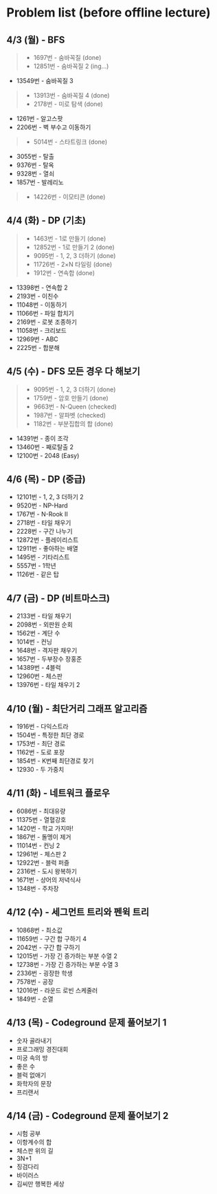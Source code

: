 Problem list (before offline lecture)
====================================


4/3 (월) - BFS
--------------

> - 1697번 - 숨바꼭질 (done)
>- 12851번 - 숨바꼭질 2 (ing...)
- 13549번 - 숨바꼭질 3
>- 13913번 - 숨바꼭질 4 (done)
>- 2178번 - 미로 탐색 (done)
- 1261번 - 알고스팟
- 2206번 - 벽 부수고 이동하기
>- 5014번 - 스타트링크 (done)
- 3055번 - 탈출
- 9376번 - 탈옥
- 9328번 - 열쇠
- 1857번 - 발레리노
>- 14226번 - 이모티콘 (done)



4/4 (화) - DP (기초)
-------------------

>- 1463번 - 1로 만들기 (done)
>- 12852번 - 1로 만들기 2 (done)
>- 9095번 - 1, 2, 3 더하기 (done)
>- 11726번 - 2×N 타일링 (done)
>- 1912번 - 연속합 (done)
- 13398번 - 연속합 2
- 2193번 - 이친수
- 11048번 - 이동하기
- 11066번 - 파일 합치기
- 2169번 - 로봇 조종하기
- 11058번 - 크리보드
- 12969번 - ABC
- 2225번 - 합분해



4/5 (수) - DFS 모든 경우 다 해보기
--------------------------------

>- 9095번 - 1, 2, 3 더하기 (done)
>- 1759번 - 암호 만들기 (done)
>- 9663번 - N-Queen (checked)
>- 1987번 - 알파벳 (checked)
>- 1182번 - 부분집합의 합 (done)
- 14391번 - 종이 조각
- 13460번 - 째로탈출 2
- 12100번 - 2048 (Easy)



4/6 (목) - DP (중급)
-------------------

- 12101번 - 1, 2, 3 더하기 2
- 9520번 - NP-Hard
- 1767번 - N-Rook II
- 2718번 - 타일 채우기
- 2228번 - 구간 나누기
- 12872번 - 플레이리스트
- 12911번 - 좋아하는 배열
- 1495번 - 기타리스트
- 5557번 - 1학년
- 1126번 - 같은 탑



4/7 (금) - DP (비트마스크)
-------------------------

- 2133번 - 타일 채우기
- 2098번 - 외판원 순회
- 1562번 - 계단 수
- 1014번 - 컨닝
- 1648번 - 격자판 채우기
- 1657번 - 두부장수 장홍준
- 14389번 - 4블럭
- 12960번 - 체스판
- 13976번 - 타일 채우기 2



4/10 (월) - 최단거리 그래프 알고리즘
----------------------------------

- 1916번 - 다익스트라
- 1504번 - 특정한 최단 경로
- 1753번 - 최단 경로
- 1162번 - 도로 포장
- 1854번 - K번째 최단경로 찾기
- 12930 - 두 가중치



4/11 (화) - 네트워크 플로우
-------------------------

- 6086번 - 최대유량
- 11375번 - 열혈강호
- 1420번 - 학교 가지마!
- 1867번 - 돌멩이 제거
- 11014번 - 컨닝 2
- 12961번 - 체스판 2
- 12922번 - 블럭 퍼즐
- 2316번 - 도시 왕복하기
- 1671번 - 상어의 저녁식사
- 1348번 - 주차장



4/12 (수) - 세그먼트 트리와 펜윅 트리
-----------------------------------

- 10868번 - 최소값
- 11659번 - 구간 합 구하기 4
- 2042번 - 구간 합 구하기
- 12015번 - 가장 긴 증가하는 부분 수열 2
- 12738번 - 가장 긴 증가하는 부분 수열 3
- 2336번 - 굉장한 학생
- 7578번 - 공장
- 12016번 - 라운드 로빈 스케줄러
- 1849번 - 순열



4/13 (목) - Codeground 문제 풀어보기 1
-------------------------------------

- 숫자 골라내기
- 프로그래밍 경진대회
- 미궁 속의 방
- 좋은 수
- 블럭 없애기
- 화학자의 문장
- 프리랜서



4/14 (금) - Codeground 문제 풀어보기 2
-------------------------------------

- 시험 공부
- 이항계수의 합
- 체스판 위의 길
- 3N+1
- 징검다리
- 바이러스
- 김씨만 행복한 세상
